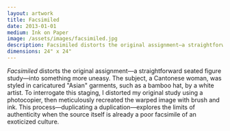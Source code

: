 ```yaml
---
layout: artwork
title: Facsimiled
date: 2013-01-01
medium: Ink on Paper
image: /assets/images/facsimiled.jpg
description: Facsimiled distorts the original assignment—a straightforward seated figure study—into something more uneasy. The subject, a Cantonese woman, was styled in caricatured "Asian" garments, such as a bamboo hat, by a white artist. To interrogate this staging, I distorted my original study using a photocopier, then meticulously recreated the warped image with brush and ink. This process—duplicating a duplication—explores the limits of authenticity when the source itself is already a poor facsimile of an exoticized culture.
dimensions: 24" x 24"
---
```


*Facsimiled* distorts the original assignment—a straightforward seated figure study—into something more uneasy. The subject, a Cantonese woman, was styled in caricatured "Asian" garments, such as a bamboo hat, by a white artist. To interrogate this staging, I distorted my original study using a photocopier, then meticulously recreated the warped image with brush and ink. This process—duplicating a duplication—explores the limits of authenticity when the source itself is already a poor facsimile of an exoticized culture.